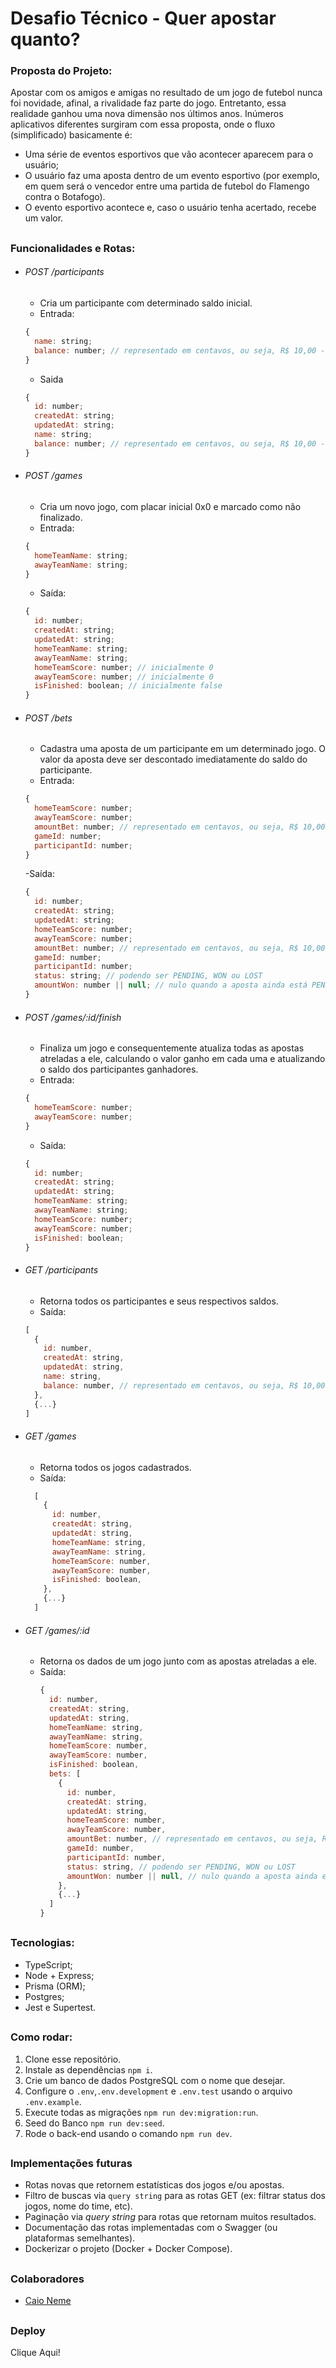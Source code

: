 # Desafio Técnico - Quer apostar quanto?

### Proposta do Projeto:

Apostar com os amigos e amigas no resultado de um jogo de futebol nunca foi novidade, afinal, a rivalidade faz parte do jogo. Entretanto, essa realidade ganhou uma nova dimensão nos últimos anos. Inúmeros aplicativos diferentes surgiram com essa proposta, onde o fluxo (simplificado) basicamente é:

- Uma série de eventos esportivos que vão acontecer aparecem para o usuário;
- O usuário faz uma aposta dentro de um evento esportivo (por exemplo, em quem será o vencedor entre uma partida de futebol do Flamengo contra o Botafogo).
- O evento esportivo acontece e, caso o usuário tenha acertado, recebe um valor.

##

### Funcionalidades e Rotas:

- ###### POST /participants

  - Cria um participante com determinado saldo inicial.
  - Entrada:

  ```js
  {
    name: string;
    balance: number; // representado em centavos, ou seja, R$ 10,00 -> 1000
  }
  ```

  - Saida

  ```js
  {
    id: number;
    createdAt: string;
    updatedAt: string;
    name: string;
    balance: number; // representado em centavos, ou seja, R$ 10,00 -> 1000
  }
  ```

- ###### POST /games

  - Cria um novo jogo, com placar inicial 0x0 e marcado como não finalizado.
  - Entrada:

  ```js
  {
    homeTeamName: string;
    awayTeamName: string;
  }
  ```

  - Saída:

  ```js
  {
    id: number;
    createdAt: string;
    updatedAt: string;
    homeTeamName: string;
    awayTeamName: string;
    homeTeamScore: number; // inicialmente 0
    awayTeamScore: number; // inicialmente 0
    isFinished: boolean; // inicialmente false
  }
  ```

- ###### POST /bets

  - Cadastra uma aposta de um participante em um determinado jogo. O valor da aposta deve ser descontado imediatamente do saldo do participante.
  - Entrada:

  ```js
  {
    homeTeamScore: number;
    awayTeamScore: number;
    amountBet: number; // representado em centavos, ou seja, R$ 10,00 -> 1000
    gameId: number;
    participantId: number;
  }
  ```

  -Saída:

  ```js
  {
    id: number;
    createdAt: string;
    updatedAt: string;
    homeTeamScore: number;
    awayTeamScore: number;
    amountBet: number; // representado em centavos, ou seja, R$ 10,00 -> 1000
    gameId: number;
    participantId: number;
    status: string; // podendo ser PENDING, WON ou LOST
    amountWon: number || null; // nulo quando a aposta ainda está PENDING; number caso a aposta já esteja WON ou LOST, com o valor ganho representado em centavos
  }
  ```

- ###### POST /games/:id/finish

  - Finaliza um jogo e consequentemente atualiza todas as apostas atreladas a ele, calculando o valor ganho em cada uma e atualizando o saldo dos participantes ganhadores.
  - Entrada:

  ```js
  {
    homeTeamScore: number;
    awayTeamScore: number;
  }
  ```

  - Saída:

  ```js
  {
    id: number;
    createdAt: string;
    updatedAt: string;
    homeTeamName: string;
    awayTeamName: string;
    homeTeamScore: number;
    awayTeamScore: number;
    isFinished: boolean;
  }
  ```

- ###### GET /participants

  - Retorna todos os participantes e seus respectivos saldos.
  - Saída:

  ```js
  [
    {
      id: number,
      createdAt: string,
      updatedAt: string,
      name: string,
      balance: number, // representado em centavos, ou seja, R$ 10,00 -> 1000
    },
    {...}
  ]
  ```

- ###### GET /games
  - Retorna todos os jogos cadastrados.
  - Saída:
  ```js
    [
      {
        id: number,
        createdAt: string,
        updatedAt: string,
        homeTeamName: string,
        awayTeamName: string,
        homeTeamScore: number,
        awayTeamScore: number,
        isFinished: boolean,
      },
      {...}
    ]
  ```
- ###### GET /games/:id

  - Retorna os dados de um jogo junto com as apostas atreladas a ele.
  - Saída:
    ```js
    {
      id: number,
      createdAt: string,
      updatedAt: string,
      homeTeamName: string,
      awayTeamName: string,
      homeTeamScore: number,
      awayTeamScore: number,
      isFinished: boolean,
      bets: [
        {
          id: number,
          createdAt: string,
          updatedAt: string,
          homeTeamScore: number,
          awayTeamScore: number,
          amountBet: number, // representado em centavos, ou seja, R$ 10,00 -> 1000
          gameId: number,
          participantId: number,
          status: string, // podendo ser PENDING, WON ou LOST
          amountWon: number || null, // nulo quando a aposta ainda está PENDING; number caso a aposta já esteja WON ou LOST, com o valor ganho representado em centavos
        },
        {...}
      ]
    }
    ```

##

### Tecnologias:

- TypeScript;
- Node + Express;
- Prisma (ORM);
- Postgres;
- Jest e Supertest.

##

### Como rodar:

1. Clone esse repositório.
2. Instale as dependências `npm i`.
3. Crie um banco de dados PostgreSQL com o nome que desejar.
4. Configure o `.env`,`.env.development` e `.env.test` usando o arquivo `.env.example`.
5. Execute todas as migrações `npm run dev:migration:run`.
6. Seed do Banco `npm run dev:seed`.
7. Rode o back-end usando o comando `npm run dev`.

##

### Implementações futuras

- Rotas novas que retornem estatísticas dos jogos e/ou apostas.
- Filtro de buscas via `query string` para as rotas GET (ex: filtrar status dos jogos, nome do time, etc).
- Paginação via _query string_ para rotas que retornam muitos resultados.
- Documentação das rotas implementadas com o Swagger (ou plataformas semelhantes).
- Dockerizar o projeto (Docker + Docker Compose).

##

### Colaboradores

- <a href="https://github.com/CaioNeme"> Caio Neme </a>

##

### Deploy

<a>Clique Aqui!</a>
